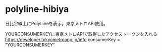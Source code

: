 # polyline-hibiya
日比谷線上にPolyLineを表示。東京メトロAPI使用。

YOURCONSUMERKEYに東京メトロAPIで取得したアクセストークンを入れる
https://developer.tokyometroapp.jp/info
consumerKey = "YOURCONSUMERKEY"
